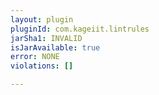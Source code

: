 ```yaml
---
layout: plugin
pluginId: com.kageiit.lintrules
jarSha1: INVALID
isJarAvailable: true
error: NONE
violations: []

---
```


